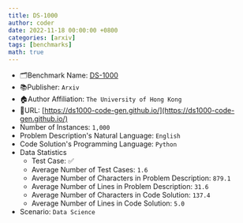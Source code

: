 ```yaml
---
title: DS-1000
author: coder
date: 2022-11-18 00:00:00 +0800
categories: [arxiv]
tags: [benchmarks]
math: true
---
```


- 🗂️Benchmark Name: [DS-1000](https://arxiv.org/pdf/2211.11501.pdf)
- 📚Publisher: `Arxiv`
- 🏠Author Affiliation: `The University of Hong Kong`
- 🔗URL: [https://ds1000-code-gen.github.io/](https://ds1000-code-gen.github.io/)
- Number of Instances: `1,000`
- Problem Description's Natural Language: `English`
- Code Solution's Programming Language: `Python`
- Data Statistics
  + Test Case: ✅
  + Average Number of Test Cases: `1.6`
  + Average Number of Characters in Problem Description: `879.1`
  + Average Number of Lines in Problem Description: `31.6`
  + Average Number of Characters in Code Solution: `137.4`
  + Average Number of Lines in Code Solution: `5.0`
- Scenario: `Data Science`
